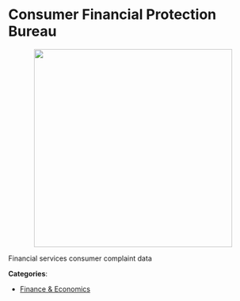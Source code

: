 # Consumer Financial Protection Bureau
<p align="center">
    <img width="400" src="https://raw.githubusercontent.com/apis-list/apis-list/apis/consumer-financial-protection-bureau/logo_256x256.png" />
</p>

Financial services consumer complaint data



**Categories**:
- [Finance & Economics](https://github.com/apis-list/apis-list#finance-and-economics)




